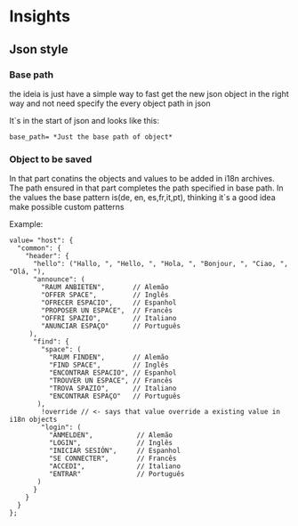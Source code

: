 # Insights 

## Json style 
### Base path
the ideia is just have a simple way to fast get the new json object in the right way and not need specify the every object path in json

It`s in the start of json and looks like this: 
```
base_path= *Just the base path of object*
```

### Object to be saved 

In that part conatins the objects and values to be added in i18n archives. The path ensured in that part completes the path specified in base path. In the values the base pattern is(de, en, es,fr,it,pt), thinking it`s a good idea make possible custom patterns

Example: 
```
value= "host": {
  "common": {
    "header": {
      "hello": ("Hallo, ", "Hello, ", "Hola, ", "Bonjour, ", "Ciao, ", "Olá, "),
      "announce": (
        "RAUM ANBIETEN",       // Alemão
        "OFFER SPACE",         // Inglês
        "OFRECER ESPACIO",     // Espanhol
        "PROPOSER UN ESPACE",  // Francês
        "OFFRI SPAZIO",        // Italiano
        "ANUNCIAR ESPAÇO"      // Português
     ),
      "find": {
        "space": (
          "RAUM FINDEN",       // Alemão
          "FIND SPACE",        // Inglês
          "ENCONTRAR ESPACIO", // Espanhol
          "TROUVER UN ESPACE", // Francês
          "TROVA SPAZIO",      // Italiano
          "ENCONTRAR ESPAÇO"   // Português
       ),
        !override // <- says that value override a existing value in i18n objects
        "login": (
          "ANMELDEN",           // Alemão
          "LOGIN",              // Inglês
          "INICIAR SESIÓN",     // Espanhol
          "SE CONNECTER",       // Francês
          "ACCEDI",             // Italiano
          "ENTRAR"              // Português
       )
      }
    }
  }
};

```